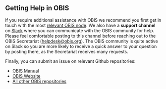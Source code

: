 ## Getting Help in OBIS

If you require additional assistance with OBIS we recommend you first get in touch with the most [relevant OBIS node](https://obis.org/contact/). We also have a **support channel** on [Slack](https://obishq.slack.com/archives/C014PTTKECW) where you can communicate with the OBIS community for help. Please feel comfortable posting to this channel before reaching out to the OBIS Secretariat (helpdesk@obis.org). The OBIS community is quite active on Slack so you are more likely to receive a quick answer to your question by posting there, as the Secretariat receives many requests.

Finally, you can submit an issue on relevant Github repositories:

* [OBIS Manual](https://github.com/iobis/manual/issues)
* [OBIS Website](https://github.com/iobis/web)
* [All other OBIS repositories](https://github.com/iobis)
